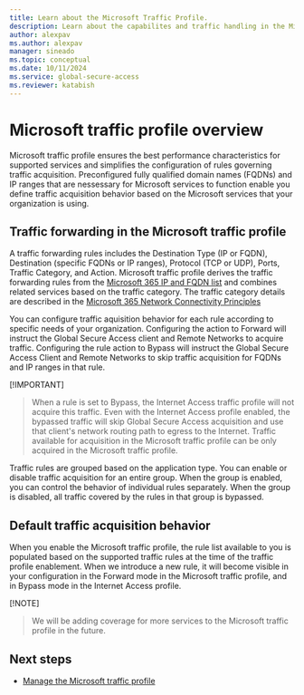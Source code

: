 ```yaml
---
title: Learn about the Microsoft Traffic Profile.
description: Learn about the capabilites and traffic handling in the Microsoft traffic profile
author: alexpav
ms.author: alexpav
manager: sineado
ms.topic: conceptual
ms.date: 10/11/2024
ms.service: global-secure-access
ms.reviewer: katabish
---
```


# Microsoft traffic profile overview
 
Microsoft traffic profile ensures the best performance characteristics for supported services and simplifies the configuration of rules governing traffic acquisition. Preconfigured fully qualified domain names (FQDNs) and IP ranges that are nessessary for Microsoft services to function enable you define traffic acquisition behavior based on the Microsoft services that your organization is using. 

## Traffic forwarding in the Microsoft traffic profile

A traffic forwarding rules includes the Destination Type (IP or FQDN), Destination (specific FQDNs or IP ranges), Protocol (TCP or UDP), Ports, Traffic Category, and Action. Microsoft traffic profile derives the traffic forwarding rules from the [Microsoft 365 IP and FQDN list](/microsoft-365/enterprise/urls-and-ip-address-ranges) and combines related services based on the traffic category. The traffic category details are described in the [Microsoft 365 Network Connectivity Principles](/microsoft-365/enterprise/microsoft-365-network-connectivity-principles#optimizing-connectivity-to-microsoft-365-services)

You can configure traffic aquisition behavior for each rule according to specific needs of your organization. Configuring the action to Forward will instruct the Global Secure Access client and Remote Networks to acquire traffic. Configuring the rule action to Bypass will instruct the Global Secure Access Client and Remote Networks to skip traffic acquisition for FQDNs and IP ranges in that rule.

[!IMPORTANT]
> When a rule is set to Bypass, the Internet Access traffic profile will not acquire this traffic. Even with the Internet Access profile enabled, the bypassed traffic will skip Global Secure Access acquisition and use that client's network routing path to egress to the Internet. Traffic available for acquisition in the Microsoft traffic profile can be only acquired in the Microsoft traffic profile.

Traffic rules are grouped based on the application type. You can enable or disable traffic acquisition for an entire group. When the group is enabled, you can control the behavior of individual rules separately. When the group is disabled, all traffic covered by the rules in that group is bypassed.

## Default traffic acquisition behavior

When you enable the Microsoft traffic profile, the rule list available to you is populated based on the supported traffic rules at the time of the traffic profile enablement. When we introduce a new rule, it will become visible in your configuration in the Forward mode in the Microsoft traffic profile, and in Bypass mode in the Internet Access profile.

[!NOTE]
> We will be adding coverage for more services to the Microsoft traffic profile in the future.


## Next steps

- [Manage the Microsoft traffic profile](how-to-manage-microsoft-profile.md)

